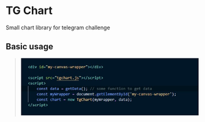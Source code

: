 # TG Chart
Small chart library for telegram challenge
## Basic usage
> ![Alt](/manifest/basic-usage.jpg "Usage example")